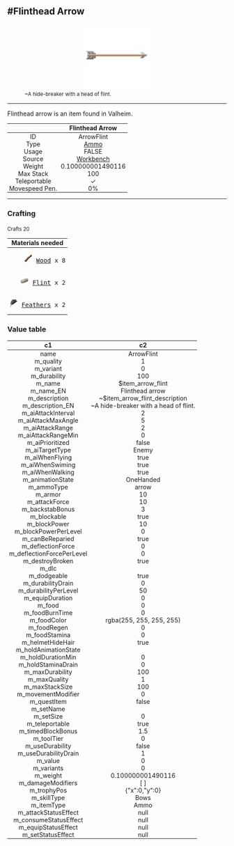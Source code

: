 <meta property="og:title" content="Flinthead Arrow - MoreValheim" /><meta property="og:type" content="website" /><meta property="og:image" content="/assets/flinthead_arrow.png" /><meta property="og:description" content="Flinthead Arrow is an item found in Valheim." /><meta name="theme-color" content="#546D78"><meta name="twitter:card" content="summary_large_image">
#Flinthead Arrow
-------------
<style>img {width:20px;}.tb {width:150px;display: block;margin-left: auto;margin-right: auto;}</style>

<style>.md-typeset table:not([class]) th:not([align]) {min-width:unset!important;}</style>
<style>td{padding:0em 0.3em!important;text-align:center!important;border-left:.05rem solid var(--md-default-fg-color--lightest)}</style>

<style>th{padding:0.1em 0.3em!important;text-align:center!important;font-weight:bold}</style>

<style>pre{text-align:right!important}</style>
<style>table tr td:first-child {border-left: 0;};</style>

<figure><img src="/assets/flinthead_arrow.png" class="tb" /><figcaption><small>~A hide-breaker with a head of flint.</small></figcaption></figure>

-------------

Flinthead arrow is an item found in Valheim.

|        | Flinthead Arrow              |
| ----------- | ------------------------------------ |
| ID |ArrowFlint
| Type | [Ammo](../../types/ammo)
| Usage | FALSE<br>
| Source | [Workbench](../../object/workbench)
| Weight | 0.100000001490116 |
| Max Stack | 100 |
| Teleportable | ✓
| Movespeed Pen. | 0%


-------------

### Crafting

<small>Crafts 20</small>

| Materials needed |
| - |
| <pre>[![Wood](/assets/wood.png)](../../item/wood) [Wood](../wood) x 8</pre> |
| <pre>[![Flint](/assets/flint.png)](../../item/flint) [Flint](../flint) x 2</pre> |
| <pre>[![Feathers](/assets/feathers.png)](../../item/feathers) [Feathers](../feathers) x 2</pre> |

### Value table
|c1|c2|
|----|----|
|name|ArrowFlint|
|m_quality|1|
|m_variant|0|
|m_durability|100|
|m_name|$item_arrow_flint|
|m_name_EN|Flinthead arrow|
|m_description|~$item_arrow_flint_description|
|m_description_EN|~A hide-breaker with a head of flint.|
|m_aiAttackInterval|2|
|m_aiAttackMaxAngle|5|
|m_aiAttackRange|2|
|m_aiAttackRangeMin|0|
|m_aiPrioritized|false|
|m_aiTargetType|Enemy|
|m_aiWhenFlying|true|
|m_aiWhenSwiming|true|
|m_aiWhenWalking|true|
|m_animationState|OneHanded|
|m_ammoType|arrow|
|m_armor|10|
|m_attackForce|10|
|m_backstabBonus|3|
|m_blockable|true|
|m_blockPower|10|
|m_blockPowerPerLevel|0|
|m_canBeReparied|true|
|m_deflectionForce|0|
|m_deflectionForcePerLevel|0|
|m_destroyBroken|true|
|m_dlc||
|m_dodgeable|true|
|m_durabilityDrain|0|
|m_durabilityPerLevel|50|
|m_equipDuration|0|
|m_food|0|
|m_foodBurnTime|0|
|m_foodColor|rgba(255, 255, 255, 255)|
|m_foodRegen|0|
|m_foodStamina|0|
|m_helmetHideHair|true|
|m_holdAnimationState||
|m_holdDurationMin|0|
|m_holdStaminaDrain|0|
|m_maxDurability|100|
|m_maxQuality|1|
|m_maxStackSize|100|
|m_movementModifier|0|
|m_questItem|false|
|m_setName||
|m_setSize|0|
|m_teleportable|true|
|m_timedBlockBonus|1.5|
|m_toolTier|0|
|m_useDurability|false|
|m_useDurabilityDrain|1|
|m_value|0|
|m_variants|0|
|m_weight|0.100000001490116|
|m_damageModifiers|[  ]|
|m_trophyPos|{"x":0,"y":0}|
|m_skillType|Bows|
|m_itemType|Ammo|
|m_attackStatusEffect|null|
|m_consumeStatusEffect|null|
|m_equipStatusEffect|null|
|m_setStatusEffect|null|
